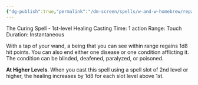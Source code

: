 ```yaml
---
{"dg-publish":true,"permalink":"/dm-screen/spells/w-and-w-homebrew/reparifors/"}
---
```


The Curing Spell - 1st-level Healing 
Casting Time: 1 action 
Range: Touch 
Duration: Instantaneous 

With a tap of your wand, a being that you can see within range regains 1d8 hit points. You can also end either one disease or one condition afflicting it. The condition can be blinded, deafened, paralyzed, or poisoned. 

**At Higher Levels**. When you cast this spell using a spell slot of 2nd level or higher, the healing increases by 1d8 for each slot level above 1st.
